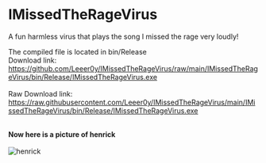 # IMissedTheRageVirus
 A fun harmless virus that plays the song I missed the rage very loudly!

The compiled file is located in bin/Release
<br> Download link: https://github.com/Leeer0y/IMissedTheRageVirus/raw/main/IMissedTheRageVirus/bin/Release/IMissedTheRageVirus.exe </br>
<br> Raw Download link: https://raw.githubusercontent.com/Leeer0y/IMissedTheRageVirus/main/IMissedTheRageVirus/bin/Release/IMissedTheRageVirus.exe</br>

<br><b>Now here is a picture of henrick</b></br>
<br>![henrick](https://user-images.githubusercontent.com/51188745/121327836-27ae3c80-c957-11eb-8c46-fcbac0cc4722.jpg)</br>


